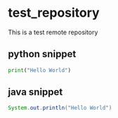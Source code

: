 # test_repository
This is a test remote repository

## python snippet
```python
print("Hello World")
```

## java snippet
```java
System.out.println("Hello World")
```
